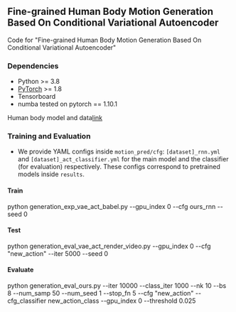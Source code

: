 ## Fine-grained Human Body Motion Generation Based On Conditional Variational Autoencoder


Code for "Fine-grained Human Body Motion Generation Based On Conditional Variational Autoencoder"
### Dependencies
* Python >= 3.8
* [PyTorch](https://pytorch.org) >= 1.8
* Tensorboard
* numba
tested on pytorch == 1.10.1

Human body model and data[link](https://drive.google.com/drive/folders/1CD5WdsOHBk5btt7Ilr-J31keNgLKIDG7)

### Training and Evaluation
* We provide YAML configs inside ``motion_pred/cfg``: `[dataset]_rnn.yml` and `[dataset]_act_classifier.yml` for the main model and the classifier (for evaluation) respectively. These configs correspond to pretrained models inside ``results``.
#### Train
python generation_exp_vae_act_babel.py --gpu_index 0 --cfg ours_rnn  --seed 0
#### Test
python generation_eval_vae_act_render_video.py  --gpu_index 0  --cfg "new_action"  --iter 5000 --seed 0
#### Evaluate
python generation_eval_ours.py --iter 10000 --class_iter 1000 --nk 10 --bs 8 --num_samp 50 --num_seed 1 --stop_fn 5 --cfg "new_action" --cfg_classifier new_action_class --gpu_index 0 --threshold 0.025
